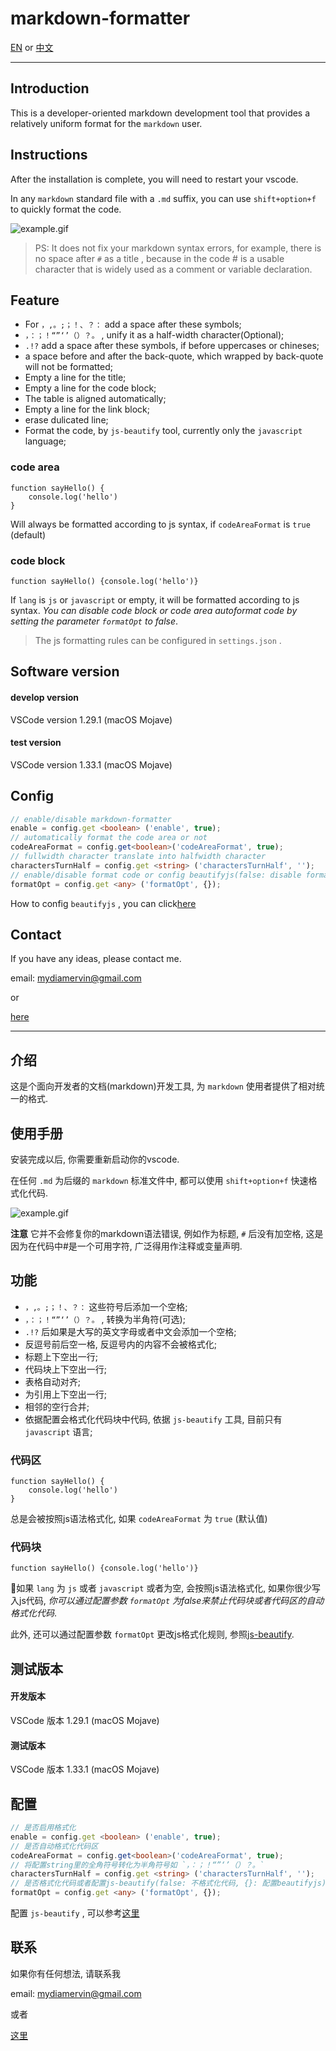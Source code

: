 # markdown-formatter

[EN](#Introduction) or [中文](#介绍)

---

## Introduction

This is a developer-oriented markdown development tool that provides a relatively uniform format for the `markdown` user.

## Instructions

After the installation is complete, you will need to restart your vscode.

In any `markdown` standard file with a `.md` suffix, you can use `shift+option+f` to quickly format the code.

![example.gif](images/example.gif)

> PS: It does not fix your markdown syntax errors, for example, there is no space after `#` as a title , because in the code # is a usable character that is widely used as a comment or variable declaration.

## Feature

- For `，,。;；！、？：` add a space after these symbols; 
- `，：；！“”‘’（）？。` , unify it as a half-width character(Optional); 
- `.!?` add a space after these symbols, if before uppercases or chineses; 
- a space before and after the back-quote, which wrapped by back-quote will not be formatted; 
- Empty a line for the title; 
- Empty a line for the code block; 
- The table is aligned automatically; 
- Empty a line for the link block; 
- erase dulicated line; 
- Format the code, by `js-beautify` tool, currently only the `javascript` language; 

### code area

    function sayHello() {
        console.log('hello')
    }

Will always be formatted according to js syntax, if `codeAreaFormat` is `true` (default)

### code block

``` lang
function sayHello() {console.log('hello')}
```

If `lang` is `js` or `javascript` or empty, it will be formatted according to js syntax. *You can disable code block or code area autoformat code by setting the parameter `formatOpt` to false*.

> The js formatting rules can be configured in `settings.json` .

## Software version

#### develop version

VSCode version 1.29.1 (macOS Mojave)

#### test version

VSCode version 1.33.1 (macOS Mojave)

## Config

```typescript
// enable/disable markdown-formatter
enable = config.get <boolean> ('enable', true); 
// automatically format the code area or not
codeAreaFormat = config.get<boolean>('codeAreaFormat', true); 
// fullwidth character translate into halfwidth character
charactersTurnHalf = config.get <string> ('charactersTurnHalf', ''); 
// enable/disable format code or config beautifyjs(false: disable format code , {}: config beautifyjs)
formatOpt = config.get <any> ('formatOpt', {}); 
```

How to config `beautifyjs` , you can click[here](https://github.com/beautify-web/js-beautify)

## Contact

If you have any ideas, please contact me.

email: mydiamervin@gmail.com

or

[here](https://github.com/sumnow/markdown-formatter/issues)

---

## 介绍

这是个面向开发者的文档(markdown)开发工具, 为 `markdown` 使用者提供了相对统一的格式. 

## 使用手册

安装完成以后, 你需要重新启动你的vscode. 

在任何 `.md` 为后缀的 `markdown` 标准文件中, 都可以使用 `shift+option+f` 快速格式化代码.

![example.gif](images/example.gif)

**注意** 它并不会修复你的markdown语法错误, 例如作为标题, `#` 后没有加空格, 这是因为在代码中#是一个可用字符, 广泛得用作注释或变量声明. 

## 功能

- `，,。;；！、？：` 这些符号后添加一个空格; 
- `，：；！“”‘’（）？。` , 转换为半角符(可选); 
- `.!?` 后如果是大写的英文字母或者中文会添加一个空格; 
- 反逗号前后空一格, 反逗号内的内容不会被格式化; 
- 标题上下空出一行; 
- 代码块上下空出一行; 
- 表格自动对齐; 
- 为引用上下空出一行; 
- 相邻的空行合并; 
- 依据配置会格式化代码块中代码, 依据 `js-beautify` 工具, 目前只有 `javascript` 语言; 

### 代码区

    function sayHello() {
        console.log('hello')
    }

总是会被按照js语法格式化, 如果 `codeAreaFormat` 为 `true` (默认值)

### 代码块

``` lang
function sayHello() {console.log('hello')}
```

如果 `lang` 为 `js` 或者 `javascript` 或者为空, 会按照js语法格式化, 如果你很少写入js代码, *你可以通过配置参数 `formatOpt` 为false来禁止代码块或者代码区的自动格式化代码*. 

此外, 还可以通过配置参数 `formatOpt` 更改js格式化规则, 参照[js-beautify](https://github.com/beautify-web/js-beautify).

## 测试版本

#### 开发版本

VSCode 版本 1.29.1 (macOS Mojave)

#### 测试版本

VSCode 版本 1.33.1 (macOS Mojave)

## 配置

```typescript
// 是否启用格式化
enable = config.get <boolean> ('enable', true); 
// 是否自动格式化代码区
codeAreaFormat = config.get<boolean>('codeAreaFormat', true); 
// 将配置string里的全角符号转化为半角符号如 `，：；！“”‘’（）？。` 
charactersTurnHalf = config.get <string> ('charactersTurnHalf', ''); 
// 是否格式化代码或者配置js-beautify(false: 不格式化代码, {}: 配置beautifyjs)
formatOpt = config.get <any> ('formatOpt', {}); 
```

配置 `js-beautify` , 可以参考[这里](https://github.com/beautify-web/js-beautify)

## 联系

如果你有任何想法, 请联系我

email: mydiamervin@gmail.com

或者

[这里](https://github.com/sumnow/markdown-formatter/issues)

